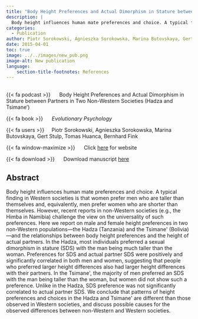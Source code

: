 ```yaml
---
title: "Body Height Preferences and Actual Dimorphism in Stature between Partners in Two Non-Western Societies (Hadza and Tsimane’)"
description: |
  Body height influences human mate preferences and choice. A typical finding in Western societies is that women prefer men who are taller than themselves and, equivalently, men prefer women who are shorter than themselves. However, recent reports in non-Western societies (e.g., the Himba in Namibia) challenge the view on the universality of such preferences. Here we report on male and female height preferences in two non-Western populations—the Hadza (Tanzania) and the Tsimane' (Bolivia)—and the relationships between body height preferences and the height of actual partners. In the Hadza, most individuals preferred a sexual dimorphism in stature (SDS) with the man being much taller than the woman. Preferences for SDS and actual partner SDS were positively and significantly correlated in both men and women, suggesting that people who preferred larger height differences also had larger height differences with their partners. In the Tsimane', the majority of men preferred an SDS with the man being taller than the woman, but women did not show such a preference. Unlike in the Hadza, SDS preference was not significantly correlated to actual partner SDS. We conclude that patterns of height preferences and choices in the Hadza and Tsimane' are different than those observed in Western societies, and discuss possible causes for the observed differences between non-Western and Western societies. 
categories:
  - Publication
author: Piotr Sorokowski, Agnieszka Sorokowska, Marina Butovskaya, Gert Stulp, Tomas Huanca, Bernhard Fink
date: 2015-04-01
toc: true
image: ../../images/new_pub.png
image-alt: New publication
language: 
    section-title-footnotes: References
---
```



<br>
{{< fa podcast >}} &nbsp;&nbsp;&nbsp;&nbsp; Body Height Preferences and Actual Dimorphism in Stature between Partners in Two Non-Western Societies (Hadza and Tsimane’)

{{< fa book >}} &nbsp;&nbsp;&nbsp;&nbsp; *Evolutionary Psychology*

{{< fa users >}} &nbsp;&nbsp;&nbsp; Piotr Sorokowski, Agnieszka Sorokowska, Marina Butovskaya, Gert Stulp, Tomas Huanca, Bernhard Fink

{{< fa window-maximize >}} &nbsp;&nbsp;&nbsp;&nbsp; Click [here](http://journals.sagepub.com/doi/abs/10.1177/147470491501300209) for website

{{< fa download >}} &nbsp;&nbsp;&nbsp;&nbsp; Download manuscript [here](http://journals.sagepub.com/doi/abs/10.1177/147470491501300209)

## Abstract

Body height influences human mate preferences and choice. A typical finding in Western societies is that women prefer men who are taller than themselves and, equivalently, men prefer women who are shorter than themselves. However, recent reports in non-Western societies (e.g., the Himba in Namibia) challenge the view on the universality of such preferences. Here we report on male and female height preferences in two non-Western populations—the Hadza (Tanzania) and the Tsimane' (Bolivia)—and the relationships between body height preferences and the height of actual partners. In the Hadza, most individuals preferred a sexual dimorphism in stature (SDS) with the man being much taller than the woman. Preferences for SDS and actual partner SDS were positively and significantly correlated in both men and women, suggesting that people who preferred larger height differences also had larger height differences with their partners. In the Tsimane', the majority of men preferred an SDS with the man being taller than the woman, but women did not show such a preference. Unlike in the Hadza, SDS preference was not significantly correlated to actual partner SDS. We conclude that patterns of height preferences and choices in the Hadza and Tsimane' are different than those observed in Western societies, and discuss possible causes for the observed differences between non-Western and Western societies.
